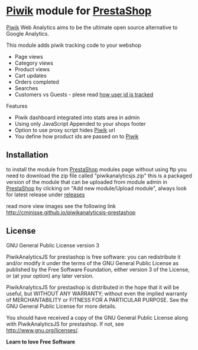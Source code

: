 [Piwik] module for [PrestaShop]
=========

[Piwik] Web Analytics aims to be the ultimate open source alternative to Google Analytics.

This module adds piwik tracking code to your webshop
  - Page views
  - Category views
  - Product views
  - Cart updates
  - Orders completed
  - Searches
  - Customers vs Guests - plese read [how user id is tracked]

Features
  - Piwik dashboard integrated into stats area in admin
  - Using only JavaScript Appended to your shops footer
  - Option to use proxy script hides [Piwik] url
  - You define how product ids are passed on to [Piwik] 

Installation
--------------
to install the module from [PrestaShop] modules page without using ftp you need to download the zip file called "piwikanalyticsjs.zip" this is a packaged version of the module that can be uploaded from module admin in [PrestaShop] by clicking on "Add new module/Upload module", always look for latest release under [releases]

read more view images see the following link
http://cmjnisse.github.io/piwikanalyticsjs-prestashop

License
----

GNU General Public License version 3

PiwikAnalyticsJS for prestashop is free software: you can redistribute it and/or modify
it under the terms of the GNU General Public License as published by
the Free Software Foundation, either version 3 of the License, or
(at your option) any later version.

PiwikAnalyticsJS for prestashop is distributed in the hope that it will be useful,
but WITHOUT ANY WARRANTY; without even the implied warranty of
MERCHANTABILITY or FITNESS FOR A PARTICULAR PURPOSE.  See the
GNU General Public License for more details.

You should have received a copy of the GNU General Public License
along with PiwikAnalyticsJS for prestashop.  If not, see <http://www.gnu.org/licenses/>.

**Learn to love Free Software**

[PrestaShop]:http://prestashop.com/
[Piwik]:http://piwik.org/
[how user id is tracked]:http://piwik.org/docs/user-id/#how-requests-with-a-user-id-are-tracked
[releases]:https://github.com/cmjnisse/piwikanalyticsjs-prestashop/releases


